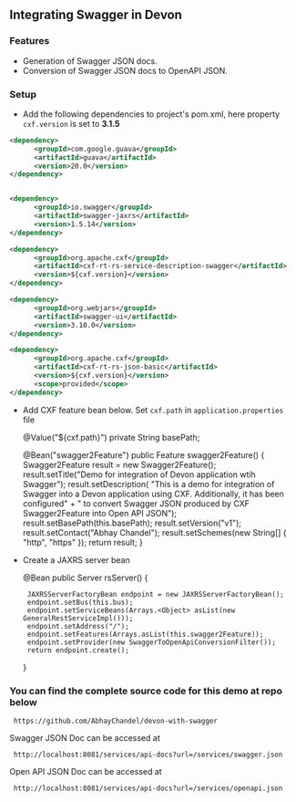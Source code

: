
## Integrating Swagger in Devon

### Features
* Generation of Swagger JSON docs.
* Conversion of Swagger JSON docs to OpenAPI JSON.

### Setup 
* Add the following dependencies to project's pom.xml, here property `cxf.version` is set to **3.1.5**

```xml
<dependency>
      <groupId>com.google.guava</groupId>
      <artifactId>guava</artifactId>
      <version>20.0</version>
</dependency>


<dependency>
      <groupId>io.swagger</groupId>
      <artifactId>swagger-jaxrs</artifactId>
      <version>1.5.14</version>
</dependency>

<dependency>
      <groupId>org.apache.cxf</groupId>
      <artifactId>cxf-rt-rs-service-description-swagger</artifactId>
      <version>${cxf.version}</version>
</dependency>

<dependency>
      <groupId>org.webjars</groupId>
      <artifactId>swagger-ui</artifactId>
      <version>3.10.0</version>
</dependency>

<dependency>
      <groupId>org.apache.cxf</groupId>
      <artifactId>cxf-rt-rs-json-basic</artifactId>
      <version>${cxf.version}</version>
      <scope>provided</scope>
</dependency>
```
* Add CXF feature bean below. Set `cxf.path` in `application.properties` file

     @Value("${cxf.path}")
     private String basePath;

     @Bean("swagger2Feature")
     public Feature swagger2Feature() {
       Swagger2Feature result = new Swagger2Feature();
       result.setTitle("Demo for integration of Devon application wtih Swagger");
       result.setDescription(
        "This is a demo for integration of Swagger into a Devon application using CXF. Additionally, it has been configured" + " to convert Swagger JSON produced by CXF Swagger2Feature into Open API JSON");
       result.setBasePath(this.basePath);
       result.setVersion("v1");
       result.setContact("Abhay Chandel");
       result.setSchemes(new String[] { "http", "https" });
       return result;
     }

* Create a JAXRS server bean

     @Bean
     public Server rsServer() {

       JAXRSServerFactoryBean endpoint = new JAXRSServerFactoryBean();
       endpoint.setBus(this.bus);
       endpoint.setServiceBeans(Arrays.<Object> asList(new GeneralRestServiceImpl()));
       endpoint.setAddress("/");
       endpoint.setFeatures(Arrays.asList(this.swagger2Feature));
       endpoint.setProvider(new SwaggerToOpenApiConversionFilter());
       return endpoint.create();
     }

### You can find the complete source code for this demo at repo below

     https://github.com/AbhayChandel/devon-with-swagger

Swagger JSON Doc can be accessed at

     http://localhost:8081/services/api-docs?url=/services/swagger.json
     
 Open API JSON Doc can be accessed at

     http://localhost:8081/services/api-docs?url=/services/openapi.json

